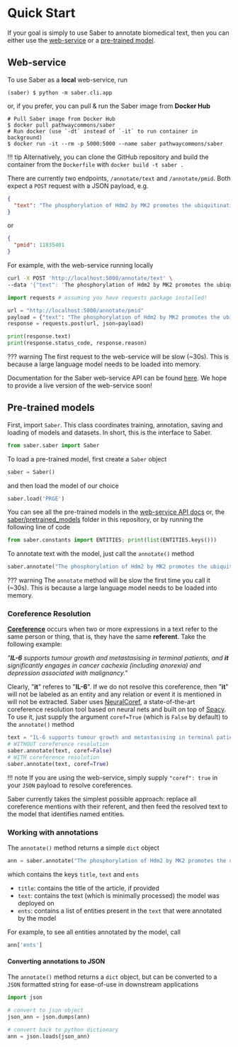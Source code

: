 # Quick Start

If your goal is simply to use Saber to annotate biomedical text, then you can either use the [web-service](#web-service) or a [pre-trained model](#pre-trained-models).

## Web-service

To use Saber as a **local** web-service, run

```
(saber) $ python -m saber.cli.app
```

or, if you prefer, you can pull & run the Saber image from **Docker Hub**

```
# Pull Saber image from Docker Hub
$ docker pull pathwaycommons/saber
# Run docker (use `-dt` instead of `-it` to run container in background)
$ docker run -it --rm -p 5000:5000 --name saber pathwaycommons/saber
```

!!! tip
    Alternatively, you can clone the GitHub repository and build the container from the `Dockerfile` with `docker build -t saber .`

There are currently two endpoints, `/annotate/text` and `/annotate/pmid`. Both expect a `POST` request with a JSON payload, e.g.

```json
{
  "text": "The phosphorylation of Hdm2 by MK2 promotes the ubiquitination of p53."
}
```

or

```json
{
  "pmid": 11835401
}
```

For example, with the web-service running locally

``` bash tab="Bash"
curl -X POST 'http://localhost:5000/annotate/text' \
--data '{"text": 'The phosphorylation of Hdm2 by MK2 promotes the ubiquitination of p53.'}'
```

``` python tab="python"
import requests # assuming you have requests package installed!

url = "http://localhost:5000/annotate/pmid"
payload = {"text": "The phosphorylation of Hdm2 by MK2 promotes the ubiquitination of p53."}
response = requests.post(url, json=payload)

print(response.text)
print(response.status_code, response.reason)
```

??? warning
    The first request to the web-service will be slow (~30s). This is because a large language
    model needs to be loaded into memory.

Documentation for the Saber web-service API can be found [here](https://baderlab.github.io/saber-api-docs/). We hope to provide a live version of the web-service soon!

## Pre-trained models

First, import `Saber`. This class coordinates training, annotation, saving and loading of models and datasets. In short, this is the interface to Saber.

```python
from saber.saber import Saber
```

To load a pre-trained model, first create a `Saber` object

```python
saber = Saber()
```

and then load the model of our choice

```python
saber.load('PRGE')
```

You can see all the pre-trained models in the [web-service API docs](https://baderlab.github.io/saber-api-docs/) or, the [saber/pretrained_models](saber/pretrained_models) folder in this repository, or by running the following line of code

```python
from saber.constants import ENTITIES; print(list(ENTITIES.keys()))
```

To annotate text with the model, just call the `annotate()` method

```python
saber.annotate("The phosphorylation of Hdm2 by MK2 promotes the ubiquitination of p53.")
```

??? warning
    The `annotate` method will be slow the first time you call it (~30s). This is because a large language model needs to be loaded into memory.

### Coreference Resolution

[**Coreference**](http://www.wikiwand.com/en/Coreference) occurs when two or more expressions in a text refer to the same person or thing, that is, they have the same **referent**. Take the following example:

_"__IL-6__ supports tumour growth and metastasising in terminal patients, and __it__ significantly engages in cancer cachexia (including anorexia) and depression associated with malignancy."_

Clearly, "__it__" referes to "__IL-6__". If we do not resolve this coreference, then "__it__" will not be labeled as an entity and any relation or event it is mentioned in will not be extracted. Saber uses [NeuralCoref](https://github.com/huggingface/neuralcoref), a state-of-the-art coreference resolution tool based on neural nets and built on top of [Spacy](https://spacy.io). To use it, just supply the argument `coref=True` (which is `False` by default) to the `annotate()` method

```python
text = "IL-6 supports tumour growth and metastasising in terminal patients, and it significantly engages in cancer cachexia (including anorexia) and depression associated with malignancy."
# WITHOUT coreference resolution
saber.annotate(text, coref=False)
# WITH coreference resolution
saber.annotate(text, coref=True)
```

!!! note
    If you are using the web-service, simply supply `"coref": true` in your `JSON` payload to resolve coreferences.

Saber currently takes the simplest possible approach: replace all coreference mentions with their referent, and then feed the resolved text to the model that identifies named entities.

### Working with annotations

The `annotate()` method returns a simple `dict` object

```python
ann = saber.annotate("The phosphorylation of Hdm2 by MK2 promotes the ubiquitination of p53.")
```

which contains the keys `title`, `text` and `ents`

- `title`: contains the title of the article, if provided
- `text`: contains the text (which is minimally processed) the model was deployed on
- `ents`: contains a list of entities present in the `text` that were annotated by the model

For example, to see all entities annotated by the model, call

```python
ann['ents']
```

#### Converting annotations to JSON

The `annotate()` method returns a `dict` object, but can be converted to a `JSON` formatted string for ease-of-use in downstream applications

```python
import json

# convert to json object
json_ann = json.dumps(ann)

# convert back to python dictionary
ann = json.loads(json_ann)
```
